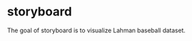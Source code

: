 
<!-- README.md is generated from README.Rmd. Please edit that file -->

# storyboard

<!-- badges: start -->
<!-- badges: end -->

The goal of storyboard is to visualize Lahman baseball dataset.
